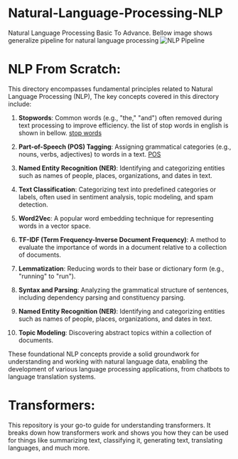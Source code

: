 # Natural-Language-Processing-NLP
Natural Language Processing Basic To Advance. Bellow image shows generalize pipeline for natural language processing
![NLP Pipeline](https://activewizards.com/content/blog/Top_8_NLP_Algorithms/00.jpg)
# NLP From Scratch:
This directory encompasses fundamental principles related to Natural Language Processing (NLP), The key concepts covered in this directory include:

1. **Stopwords**: Common words (e.g., "the," "and") often removed during text processing to improve efficiency. the list of stop words in english is shown in bellow. [stop words](https://www.researchgate.net/publication/228670007/figure/tbl2/AS:671525258657813@1537115506709/Sample-of-stop-words.png)

3. **Part-of-Speech (POS) Tagging**: Assigning grammatical categories (e.g., nouns, verbs, adjectives) to words in a text. [POS](https://cdn-media-1.freecodecamp.org/images/1*f6e0uf5PX17pTceYU4rbCA.jpeg)

4. **Named Entity Recognition (NER)**: Identifying and categorizing entities such as names of people, places, organizations, and dates in text.

5. **Text Classification**: Categorizing text into predefined categories or labels, often used in sentiment analysis, topic modeling, and spam detection.

6. **Word2Vec**: A popular word embedding technique for representing words in a vector space.

7. **TF-IDF (Term Frequency-Inverse Document Frequency)**: A method to evaluate the importance of words in a document relative to a collection of documents.

8. **Lemmatization**: Reducing words to their base or dictionary form (e.g., "running" to "run").

9. **Syntax and Parsing**: Analyzing the grammatical structure of sentences, including dependency parsing and constituency parsing.

10. **Named Entity Recognition (NER)**: Identifying and categorizing entities such as names of people, places, organizations, and dates in text.

11. **Topic Modeling**: Discovering abstract topics within a collection of documents.

These foundational NLP concepts provide a solid groundwork for understanding and working with natural language data, enabling the development of various language processing applications, from chatbots to language translation systems.
# Transformers:
This repository is your go-to guide for understanding transformers. It breaks down how transformers work and shows you how they can be used for things like summarizing text, classifying it, generating text, translating languages, and much more.

